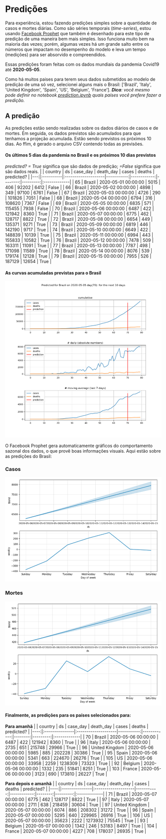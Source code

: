 # **Predições**
Para experiência, estou fazendo predições simples sobre a quantidade de casos e mortes diárias. Como são séries temporais (*time-series*), estou usando [Facebook Prophet](https://facebook.github.io/prophet/docs/quick_start.html) que também é desenhado para este tipo de predição de uma maneira bem mais simples. Isso funciona muito bem na maioria das vezes; porém, algumas vezes há um grande salto entre os números que impactam no desempenho do modelo e leva um tempo (medições) para ser absorvido e compreendidos.

Essas predições foram feitas com os dados mundiais da pandemia Covid19 até **2020-05-05**.

Como há muitos paises para terem seus dados submetidos ao modelo de predição de uma só vez, selecionei alguns mais o Brasil:
['Brazil', 'Italy', 'United Kingdom', 'Spain', 'US', 'Belgium', 'France'].
***Dica**: você mesmo pode definir no notebook *[prediction.ipynb](../prediction.ipynb)* quais países você prefere fazer a predição.*


## A predição
As predições estão sendo realizadas sobre os dados diários de casos e de mortes. Em seguida, os dados previstos são acumulados para que tenhamos a projeção acumulada. Estão sendo previstos os próximos 10 dias.
Ao ffim, é gerado o arquivo CSV contendo todas as previsões.

#### Os últimos 5 dias da pandemia no Brasil e os próximos 10 dias previstos
*predicted? = True* significa que são dados de predição; *=False* significa que são dados reais.
|    | country   | ds                  |   case_day |   death_day |   cases |   deaths | predicted?   |
|---:|:----------|:--------------------|-----------:|------------:|--------:|---------:|:-------------|
| 65 | Brazil    | 2020-05-01 00:00:00 |       5015 |         406 |   92202 |     6412 | False        |
| 66 | Brazil    | 2020-05-02 00:00:00 |       4898 |         349 |   97100 |     6761 | False        |
| 67 | Brazil    | 2020-05-03 00:00:00 |       4726 |         290 |  101826 |     7051 | False        |
| 68 | Brazil    | 2020-05-04 00:00:00 |       6794 |         316 |  108620 |     7367 | False        |
| 69 | Brazil    | 2020-05-05 00:00:00 |       6835 |         571 |  115455 |     7938 | False        |
| 70 | Brazil    | 2020-05-06 00:00:00 |       6487 |         422 |  121942 |     8360 | True         |
| 71 | Brazil    | 2020-05-07 00:00:00 |       6775 |         462 |  128717 |     8822 | True         |
| 72 | Brazil    | 2020-05-08 00:00:00 |       6654 |         449 |  135371 |     9271 | True         |
| 73 | Brazil    | 2020-05-09 00:00:00 |       6819 |         446 |  142190 |     9717 | True         |
| 74 | Brazil    | 2020-05-10 00:00:00 |       6649 |         422 |  148839 |    10139 | True         |
| 75 | Brazil    | 2020-05-11 00:00:00 |       6994 |         443 |  155833 |    10582 | True         |
| 76 | Brazil    | 2020-05-12 00:00:00 |       7478 |         509 |  163311 |    11091 | True         |
| 77 | Brazil    | 2020-05-13 00:00:00 |       7787 |         498 |  171098 |    11589 | True         |
| 78 | Brazil    | 2020-05-14 00:00:00 |       8076 |         539 |  179174 |    12128 | True         |
| 79 | Brazil    | 2020-05-15 00:00:00 |       7955 |         526 |  187129 |    12654 | True         |

 #### As curvas acumuladas previstas para o Brasil
![](brazil_predictions.png)

 O Facebook Prophet gera automaticamente gráficos do comportamento sazonal dos dados, o que provê boas informações visuais. Aqui estão sobre as predições do Brasil:
### Casos
![](brazil_prophet_cases.png)

 ### Mortes
![](brazil_prophet_deaths.png)
#### Finalmente, as predições para os países selecionados para:
**Para amanhã**
|     | country        | ds                  |   case_day |   death_day |   cases |   deaths | predicted?   |
|----:|:---------------|:--------------------|-----------:|------------:|--------:|---------:|:-------------|
|  70 | Brazil         | 2020-05-06 00:00:00 |       6487 |         422 |  121942 |     8360 | True         |
|  96 | Italy          | 2020-05-06 00:00:00 |       2735 |         651 |  215748 |    29966 | True         |
|  96 | United Kingdom | 2020-05-06 00:00:00 |       5985 |         885 |  202228 |    30386 | True         |
|  95 | Spain          | 2020-05-06 00:00:00 |       5341 |         663 |  224670 |    26276 | True         |
| 105 | US             | 2020-05-06 00:00:00 |      33958 |        2259 | 1238309 |    73323 | True         |
|  92 | Belgium        | 2020-05-06 00:00:00 |       1332 |         235 |   51841 |     8251 | True         |
| 103 | France         | 2020-05-06 00:00:00 |       3123 |         690 |  173810 |    26227 | True         |

 **Para depois e amanhã** 
|     | country        | ds                  |   case_day |   death_day |   cases |   deaths | predicted?   |
|----:|:---------------|:--------------------|-----------:|------------:|--------:|---------:|:-------------|
|  71 | Brazil         | 2020-05-07 00:00:00 |       6775 |         462 |  128717 |     8822 | True         |
|  97 | Italy          | 2020-05-07 00:00:00 |       2711 |         638 |  218459 |    30604 | True         |
|  97 | United Kingdom | 2020-05-07 00:00:00 |       6074 |         886 |  208302 |    31272 | True         |
|  96 | Spain          | 2020-05-07 00:00:00 |       5295 |         640 |  229965 |    26916 | True         |
| 106 | US             | 2020-05-07 00:00:00 |      35623 |        2222 | 1273932 |    75545 | True         |
|  93 | Belgium        | 2020-05-07 00:00:00 |       1342 |         246 |   53183 |     8497 | True         |
| 104 | France         | 2020-05-07 00:00:00 |       4227 |         708 |  178037 |    26935 | True         |
